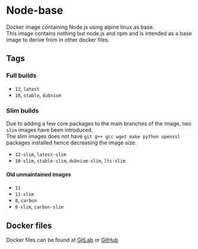 # Node-base

Docker image containing Node.js using alpine linux as base.  
This image contains nothing but node.js and npm and is intended as a base image to derive from in other docker files.

## Tags

### Full builds

* `12`, `latest`
* `10`, `stable`, `dubnium`

### Slim builds

Due to adding a few core packages to the main branches of the image, two `slim` images have been introduced.  
The slim images does not have `git g++ gcc wget make python openssl` packages installed hence decreasing the image size.

* `12-slim`, `latest-slim`
* `10-slim`, `stable-slim`, `dubnium-slim`, `lts-slim`

#### Old unmaintained images

* `11`
* `11-slim`
* `8`, `carbon`
* `8-slim`, `carbon-slim`

## Docker files

Docker files can be found at  [GitLab](https://gitlab.com/jitesoft/dockerfiles/node-base) or [GitHub](https://github.com/jitesoft/docker-node-base)
